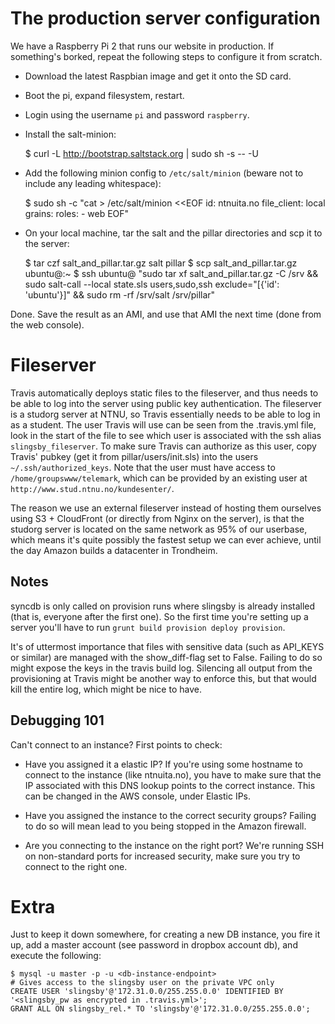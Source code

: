 The production server configuration
===================================

We have a Raspberry Pi 2 that runs our website in production. If something's borked, repeat the following steps to configure it from scratch.

- Download the latest Raspbian image and get it onto the SD card.

- Boot the pi, expand filesystem, restart.

- Login using the username `pi` and password `raspberry`.

- Install the salt-minion:

    $ curl -L http://bootstrap.saltstack.org | sudo sh -s -- -U 

- Add the following minion config to `/etc/salt/minion` (beware not to include any leading whitespace):

    $ sudo sh -c "cat > /etc/salt/minion <<EOF
    id: ntnuita.no
    file_client: local
    grains:
      roles:
        - web
    EOF"

- On your local machine, tar the salt and the pillar directories and scp it to the server:
    
    $ tar czf salt_and_pillar.tar.gz salt pillar
    $ scp salt_and_pillar.tar.gz ubuntu@<new-instance-ip>:~
    $ ssh ubuntu@<new-instance-ip> "sudo tar xf salt_and_pillar.tar.gz -C /srv && sudo salt-call --local state.sls users,sudo,ssh exclude=\"[{'id': 'ubuntu'}]\" && sudo rm -rf /srv/salt /srv/pillar"

Done. Save the result as an AMI, and use that AMI the next time (done from the web console).

# Fileserver

Travis automatically deploys static files to the fileserver, and thus needs to be able to log into the server using public key authentication. The fileserver is a studorg server at NTNU, so Travis essentially needs to be able to log in as a student. The user Travis will use can be seen from the .travis.yml file, look in the start of the file to see which user is associated with the ssh alias `slingsby_fileserver`. To make sure Travis can authorize as this user, copy Travis' pubkey (get it from pillar/users/init.sls) into the users `~/.ssh/authorized_keys`. Note that the user must have access
to `/home/groupswww/telemark`, which can be provided by an existing user at `http://www.stud.ntnu.no/kundesenter/`.

The reason we use an external fileserver instead of hosting them ourselves using S3 + CloudFront (or directly from Nginx on the server),
is that the studorg server is located on the same network as 95% of our userbase, which means it's quite possibly the fastest setup
we can ever achieve, until the day Amazon builds a datacenter in Trondheim.

## Notes

syncdb is only called on provision runs where slingsby is already installed (that is, everyone after the first one).
So the first time you're setting up a server you'll have to run `grunt build provision deploy provision`.

It's of uttermost importance that files with sensitive data (such as API_KEYS or similar) are managed with the
show_diff-flag set to False. Failing to do so might expose the keys in the travis build log. Silencing all
output from the provisioning at Travis might be another way to enforce this, but that would kill the entire log,
which might be nice to have.

## Debugging 101

Can't connect to an instance? First points to check:

- Have you assigned it a elastic IP? If you're using some hostname to connect to the instance (like ntnuita.no), you have to make sure that the IP associated with this DNS lookup points to the correct instance. This can be changed in the AWS console, under Elastic IPs.

- Have you assigned the instance to the correct security groups? Failing to do so will mean lead to you being stopped in the Amazon firewall.

- Are you connecting to the instance on the right port? We're running SSH on non-standard ports for increased security, make sure you try to connect to the right one.

# Extra

Just to keep it down somewhere, for creating a new DB instance, you fire it up, add a master account (see password in dropbox account db), and execute the following:

    $ mysql -u master -p -u <db-instance-endpoint>
    # Gives access to the slingsby user on the private VPC only
    CREATE USER 'slingsby'@'172.31.0.0/255.255.0.0' IDENTIFIED BY '<slingsby_pw as encrypted in .travis.yml>';
    GRANT ALL ON slingsby_rel.* TO 'slingsby'@'172.31.0.0/255.255.0.0';
